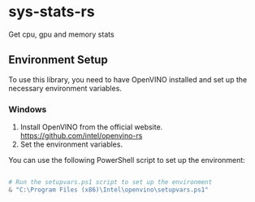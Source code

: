 # sys-stats-rs
Get cpu, gpu and memory stats



## Environment Setup

To use this library, you need to have OpenVINO installed and set up the necessary environment variables.

### Windows

1. Install OpenVINO from the official website. https://github.com/intel/openvino-rs
2. Set the environment variables.

You can use the following PowerShell script to set up the environment:

```powershell

# Run the setupvars.ps1 script to set up the environment
& "C:\Program Files (x86)\Intel\openvino\setupvars.ps1"
